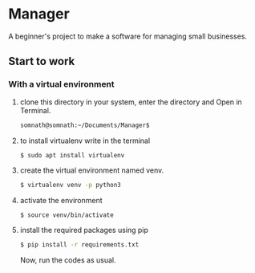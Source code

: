 # Manager
A beginner's project to make a software for managing small businesses.

## Start to work
### With a virtual environment
1. clone this directory in your system, enter the directory and Open in Terminal.
    ```sh
    somnath@somnath:~/Documents/Manager$ 
    ```
3. to install virtualenv write in the terminal
    ```sh
    $ sudo apt install virtualenv
    ```
 2. create the virtual environment named venv.
    ```sh
    $ virtualenv venv -p python3
    ```
 3. activate the environment
    ```SH
    $ source venv/bin/activate
    ```
 4. install the required packages using pip
    ```sh
    $ pip install -r requirements.txt
    ```
    Now, run the codes as usual.

